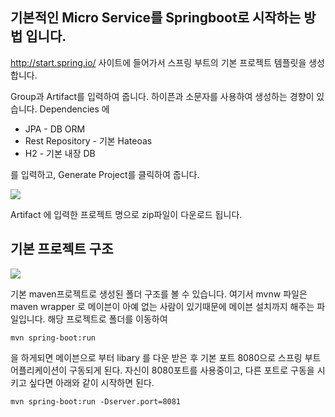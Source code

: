 기본적인 Micro Service를 Springboot로 시작하는 방법 입니다.
--------

http://start.spring.io/
사이트에 들어가서 스프링 부트의 기본 프로젝트 템플릿을 생성합니다.

Group과 Artifact를 입력하여 줍니다. 하이픈과 소문자를 사용하여 생성하는 경향이 있습니다.
Dependencies 에 
* JPA	- DB ORM
* Rest Repository - 기본 Hateoas
* H2	- 기본 내장 DB

를 입력하고, Generate Project를 클릭하여 줍니다.

![](https://raw.githubusercontent.com/wiki/TheOpenCloudEngine/uEngine-cloud/get-started/images/1_1.png)

Artifact 에 입력한 프로젝트 명으로 zip파일이 다운로드 됩니다.

기본 프로젝트 구조
--------
![](https://raw.githubusercontent.com/wiki/TheOpenCloudEngine/uEngine-cloud/get-started/images/1_2.png)

기본 maven프로젝트로 생성된 폴더 구조를 볼 수 있습니다.
여기서 mvnw 파일은 maven wrapper 로 메이븐이 아예 없는 사람이 있기때문에 메이븐 설치까지 해주는 파일입니다.
해당 프로젝트로 폴더를 이동하여

`mvn spring-boot:run`

을 하게되면 메이븐으로 부터 libary 를 다운 받은 후 기본 포트 8080으로 스프링 부트 어플리케이션이 구동되게 된다.
자신이 8080포트를 사용중이고, 다른 포트로 구동을 시키고 싶다면 아래와 같이 시작하면 된다.

`mvn spring-boot:run -Dserver.port=8081`

